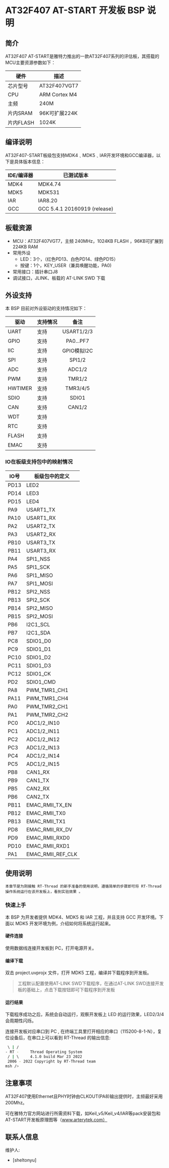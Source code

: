 # AT32F407 AT-START 开发板 BSP 说明

## 简介

AT32F407 AT-START是雅特力推出的一款AT32F407系列的评估板，其搭载的MCU主要资源参数如下：

| 硬件      | 描述          |
| --------- | ------------- |
| 芯片型号  | AT32F407VGT7  |
| CPU       | ARM Cortex M4 |
| 主频      | 240M          |
| 片内SRAM  | 96K可扩展224K |
| 片内FLASH | 1024K         |

## 编译说明

AT32F407-START板级包支持MDK4﹑MDK5﹑IAR开发环境和GCC编译器，以下是具体版本信息：

| IDE/编译器 | 已测试版本                   |
| ---------- | ---------------------------- |
| MDK4       | MDK4.74                      |
| MDK5       | MDK531                       |
| IAR        | IAR8.20                      |
| GCC        | GCC 5.4.1 20160919 (release) |

## 板载资源

- MCU：AT32F407VGT7，主频 240MHz，1024KB FLASH ，96KB可扩展到224KB RAM
- 常用外设
  - LED：3个，（红色PD13、白色PD14、绿色PD15）
  - 按键：1个，KEY_USER（兼具唤醒功能，PA0)
- 常用接口：插针串口J8
- 调试接口，JLINK、板载的 AT-LINK SWD 下载

## 外设支持

本 BSP 目前对外设驱动的支持情况如下：

| 驱动      | 支持情况 |            备注            |
| --------- | -------- | :------------------------: |
| UART      | 支持     | USART1/2/3                 |
| GPIO      | 支持     | PA0...PF7                  |
| IIC       | 支持     | GPIO模拟I2C                |
| SPI       | 支持     | SPI1/2                     |
| ADC       | 支持     | ADC1/2                     |
| PWM       | 支持     | TMR1/2                     |
| HWTIMER   | 支持     | TMR3/4/5                   |
| SDIO      | 支持     | SDIO1                      |
| CAN       | 支持     | CAN1/2                     |
| WDT       | 支持     |                            |
| RTC       | 支持     |                            |
| FLASH     | 支持     |                            |
| EMAC      | 支持     |                            |

### IO在板级支持包中的映射情况

| IO号 |   板级包中的定义  |
| ---- | ----------------- |
| PD13 | LED2              |
| PD14 | LED3              |
| PD15 | LED4              |
| PA9  | USART1_TX         |
| PA10 | USART1_RX         |
| PA2  | USART2_TX         |
| PA3  | USART2_RX         |
| PB10 | USART3_TX         |
| PB11 | USART3_RX         |
| PA4  | SPI1_NSS          |
| PA5  | SPI1_SCK          |
| PA6  | SPI1_MISO         |
| PA7  | SPI1_MOSI         |
| PB12 | SPI2_NSS          |
| PB13 | SPI2_SCK          |
| PB14 | SPI2_MISO         |
| PB15 | SPI2_MOSI         |
| PB6  | I2C1_SCL          |
| PB7  | I2C1_SDA          |
| PC8  | SDIO1_D0          |
| PC9  | SDIO1_D1          |
| PC10 | SDIO1_D2          |
| PC11 | SDIO1_D3          |
| PC12 | SDIO1_CK          |
| PD2  | SDIO1_CMD         |
| PA8  | PWM_TMR1_CH1      |
| PA11 | PWM_TMR1_CH4      |
| PA0  | PWM_TMR2_CH1      |
| PA1  | PWM_TMR2_CH2      |
| PC0  | ADC1/2_IN10       |
| PC1  | ADC1/2_IN11       |
| PC2  | ADC1/2_IN12       |
| PC3  | ADC1/2_IN13       |
| PC4  | ADC1/2_IN14       |
| PC5  | ADC1/2_IN15       |
| PB8  | CAN1_RX           |
| PB9  | CAN1_TX           |
| PB5  | CAN2_RX           |
| PB6  | CAN2_TX           |
| PB11 | EMAC_RMII_TX_EN   |
| PB12 | EMAC_RMII_TX0     |
| PB13 | EMAC_RMII_TX1     |
| PD8  | EMAC_RMII_RX_DV   |
| PD9  | EMAC_RMII_RXD0    |
| PD10 | EMAC_RMII_RXD1    |
| PA1  | EMAC_RMII_REF_CLK |

## 使用说明

    本章节是为刚接触 RT-Thread 的新手准备的使用说明，遵循简单的步骤即可将 RT-Thread 操作系统运行在该开发板上，看到实验效果 。

### 快速上手

本 BSP 为开发者提供 MDK4、MDK5 和 IAR 工程，并且支持 GCC 开发环境。下面以 MDK5 开发环境为例，介绍如何将系统运行起来。

#### 硬件连接

使用数据线连接开发板到 PC，打开电源开关。

#### 编译下载

双击 project.uvprojx 文件，打开 MDK5 工程，编译并下载程序到开发板。

> 工程默认配置使用AT-LINK SWD下载程序，在通过AT-LINK SWD连接开发板的基础上，点击下载按钮即可下载程序到开发板

#### 运行结果

下载程序成功之后，系统会自动运行，观察开发板上 LED 的运行效果，LED2/3/4 会周期性闪烁。

连接开发板对应串口到 PC , 在终端工具里打开相应的串口（115200-8-1-N），复位设备后，在串口上可以看到 RT-Thread 的输出信息:

```bash
 \ | /
- RT -     Thread Operating System
 / | \     4.1.0 build Mar 23 2022
 2006 - 2022 Copyright by RT-Thread team
msh />
```

## 注意事项

AT32F407使用Ethernet且PHY时钟由CLKOUT(PA8)输出提供时，主频最好采用200Mhz。

可在雅特力官方网站进行所需资料下载，如Keil_v5/Keil_v4/IAR等pack安装包和AT-START开发板原理图等（www.arterytek.com）

## 联系人信息

维护人:

- [sheltonyu]
